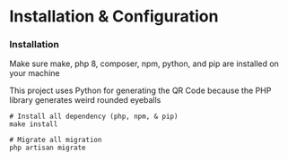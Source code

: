 # Installation & Configuration

### Installation

Make sure make, php 8, composer, npm, python, and pip are installed on your machine

This project uses Python for generating the QR Code because the PHP library generates weird rounded eyeballs

```shell
# Install all dependency (php, npm, & pip)
make install

# Migrate all migration
php artisan migrate
```
